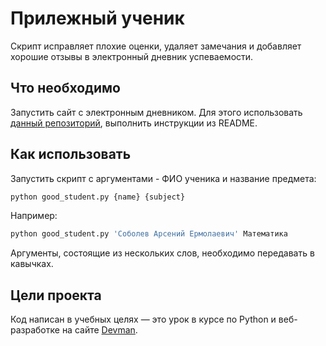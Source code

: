 # Прилежный ученик

Скрипт исправляет плохие оценки, удаляет замечания и добавляет хорошие отзывы в электронный дневник успеваемости.

## Что необходимо

Запустить сайт с электронным дневником. Для этого использовать [данный репозиторий](https://github.com/devmanorg/e-diary/tree/master), выполнить инструкции из README.  

## Как использовать

Запустить скрипт с аргументами -  ФИО ученика и название предмета: 
```python
python good_student.py {name} {subject}
```
Например:
```python
python good_student.py 'Соболев Арсений Ермолаевич' Математика
```
Аргументы, состоящие из нескольких слов, необходимо передавать в кавычках.

## Цели проекта

Код написан в учебных целях — это урок в курсе по Python и веб-разработке на сайте [Devman](https://dvmn.org).
